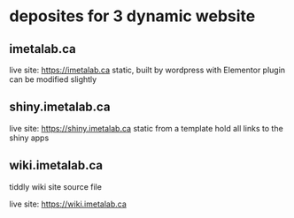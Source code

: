 # deposites for 3 dynamic website

## imetalab.ca
live site: https://imetalab.ca
static, built by wordpress with Elementor plugin
can be modified slightly


## shiny.imetalab.ca
live site: https://shiny.imetalab.ca
static from a template
hold all links to the shiny apps


## wiki.imetalab.ca
 tiddly wiki site source file
 
 live site: https://wiki.imetalab.ca
 
